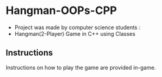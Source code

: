 # Hangman-OOPs-CPP
* Project was made by computer science students : 
* Hangman(2-Player) Game in C++ using Classes


## Instructions
Instructions on how to play the game are provided in-game.

